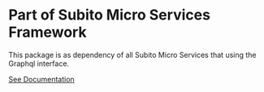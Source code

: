 # Part of Subito Micro Services Framework

This package is as dependency of all Subito Micro Services that using the Graphql interface.

[See Documentation](https://github.com/Xavius1/subito-doc/blob/master/doc/index.md)
